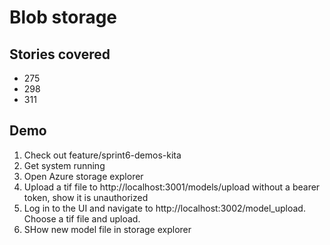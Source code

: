 # Blob storage

## Stories covered
- 275
- 298
- 311

## Demo
1. Check out feature/sprint6-demos-kita
1. Get system running
1. Open Azure storage explorer
1. Upload a tif file to http://localhost:3001/models/upload without a bearer token, show it is unauthorized
1. Log in to the UI and navigate to http://localhost:3002/model_upload. Choose a tif file and upload.
1. SHow new model file in storage explorer
